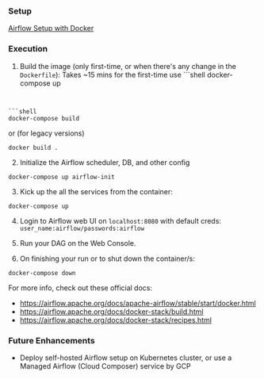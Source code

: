 ### Setup

[Airflow Setup with Docker](1_setup.md)

### Execution

1. Build the image (only first-time, or when there's any change in the `Dockerfile`):
Takes ~15 mins for the first-time
use ```shell
docker-compose up
```


```shell
docker-compose build
```


or (for legacy versions)
```shell
docker build .
```

2. Initialize the Airflow scheduler, DB, and other config
```shell
docker-compose up airflow-init
```

3. Kick up the all the services from the container:
```shell
docker-compose up
```

4. Login to Airflow web UI on `localhost:8080` with default creds: `user_name:airflow/passwords:airflow`

5. Run your DAG on the Web Console.

6. On finishing your run or to shut down the container/s:
```shell
docker-compose down
```

For more info, check out these official docs:
   * https://airflow.apache.org/docs/apache-airflow/stable/start/docker.html
   * https://airflow.apache.org/docs/docker-stack/build.html
   * https://airflow.apache.org/docs/docker-stack/recipes.html
   

### Future Enhancements
* Deploy self-hosted Airflow setup on Kubernetes cluster, or use a Managed Airflow (Cloud Composer) service by GCP
